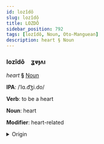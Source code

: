 ```yaml
---
id: lozîdô
slug: lozîdô
title: LOZDÔ
sidebar_position: 792
tags: [lozîdô, Noun, Oto-Manguean]
description: heart § Noun
---
```


### lozîdô&emsp;<span kind="abugida">ʓⱴɟʌı</span>

*heart* **§** [Noun](../../tags/Noun)

**IPA**: /ˈlɑ.d͡ʒi.do/

**Verb**: to be a heart

**Noun**: heart

**Modifier**: heart-related

<details>
    <summary>Origin</summary>
    Zapotec, Isthmus ladxidó' /ladʒidoʼ/<br/>
    <em>Oto-Manguean Language Family</em>
</details>